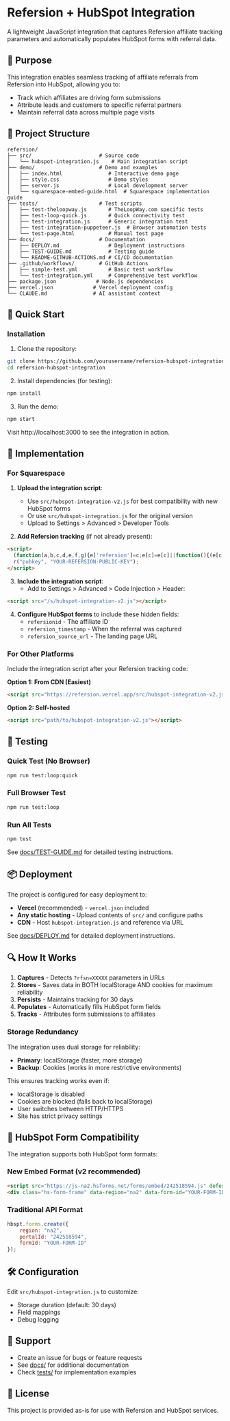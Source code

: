 # Refersion + HubSpot Integration

A lightweight JavaScript integration that captures Refersion affiliate tracking parameters and automatically populates HubSpot forms with referral data.

## 🎯 Purpose

This integration enables seamless tracking of affiliate referrals from Refersion into HubSpot, allowing you to:
- Track which affiliates are driving form submissions
- Attribute leads and customers to specific referral partners
- Maintain referral data across multiple page visits

## 📁 Project Structure

```
refersion/
├── src/                      # Source code
│   └── hubspot-integration.js    # Main integration script
├── demo/                     # Demo and examples
│   ├── index.html               # Interactive demo page
│   ├── style.css                # Demo styles
│   ├── server.js                # Local development server
│   └── squarespace-embed-guide.html  # Squarespace implementation guide
├── tests/                    # Test scripts
│   ├── test-theloopway.js       # TheLoopWay.com specific tests
│   ├── test-loop-quick.js       # Quick connectivity test
│   ├── test-integration.js      # Generic integration test
│   ├── test-integration-puppeteer.js  # Browser automation tests
│   └── test-page.html           # Manual test page
├── docs/                     # Documentation
│   ├── DEPLOY.md                # Deployment instructions
│   ├── TEST-GUIDE.md            # Testing guide
│   └── README-GITHUB-ACTIONS.md # CI/CD documentation
├── .github/workflows/        # GitHub Actions
│   ├── simple-test.yml          # Basic test workflow
│   └── test-integration.yml     # Comprehensive test workflow
├── package.json             # Node.js dependencies
├── vercel.json             # Vercel deployment config
└── CLAUDE.md               # AI assistant context
```

## 🚀 Quick Start

### Installation

1. Clone the repository:
```bash
git clone https://github.com/yourusername/refersion-hubspot-integration.git
cd refersion-hubspot-integration
```

2. Install dependencies (for testing):
```bash
npm install
```

3. Run the demo:
```bash
npm start
```

Visit http://localhost:3000 to see the integration in action.

## 🔧 Implementation

### For Squarespace

1. **Upload the integration script**:
   - Use `src/hubspot-integration-v2.js` for best compatibility with new HubSpot forms
   - Or use `src/hubspot-integration.js` for the original version
   - Upload to Settings > Advanced > Developer Tools

2. **Add Refersion tracking** (if not already present):
```html
<script>
  (function(a,b,c,d,e,f,g){e['refersion']=c;e[c]=e[c]||function(){(e[c].q=e[c].q||[]).push(arguments)};f=b.createElement(a);g=b.getElementsByTagName(a)[0];f.async=1;f.src=d;g.parentNode.insertBefore(f,g)}('script',document,'r','https://cdn.refersion.com/refersion.js');
  r("pubkey", "YOUR-REFERSION-PUBLIC-KEY");
</script>
```

3. **Include the integration script**:
   - Add to Settings > Advanced > Code Injection > Header:
```html
<script src="/s/hubspot-integration-v2.js"></script>
```

4. **Configure HubSpot forms** to include these hidden fields:
   - `refersionid` - The affiliate ID
   - `refersion_timestamp` - When the referral was captured
   - `refersion_source_url` - The landing page URL

### For Other Platforms

Include the integration script after your Refersion tracking code:

**Option 1: From CDN (Easiest)**
```html
<script src="https://refersion.vercel.app/src/hubspot-integration-v2.js"></script>
```

**Option 2: Self-hosted**
```html
<script src="path/to/hubspot-integration-v2.js"></script>
```

## 🧪 Testing

### Quick Test (No Browser)
```bash
npm run test:loop:quick
```

### Full Browser Test
```bash
npm run test:loop
```

### Run All Tests
```bash
npm test
```

See [docs/TEST-GUIDE.md](docs/TEST-GUIDE.md) for detailed testing instructions.

## 📦 Deployment

The project is configured for easy deployment to:
- **Vercel** (recommended) - `vercel.json` included
- **Any static hosting** - Upload contents of `src/` and configure paths
- **CDN** - Host `hubspot-integration.js` and reference via URL

See [docs/DEPLOY.md](docs/DEPLOY.md) for detailed deployment instructions.

## 🔍 How It Works

1. **Captures** - Detects `?rfsn=XXXXX` parameters in URLs
2. **Stores** - Saves data in BOTH localStorage AND cookies for maximum reliability
3. **Persists** - Maintains tracking for 30 days
4. **Populates** - Automatically fills HubSpot form fields
5. **Tracks** - Attributes form submissions to affiliates

### Storage Redundancy

The integration uses dual storage for reliability:
- **Primary**: localStorage (faster, more storage)
- **Backup**: Cookies (works in more restrictive environments)

This ensures tracking works even if:
- localStorage is disabled
- Cookies are blocked (falls back to localStorage)
- User switches between HTTP/HTTPS
- Site has strict privacy settings

## 📝 HubSpot Form Compatibility

The integration supports both HubSpot form formats:

### New Embed Format (v2 recommended)
```html
<script src="https://js-na2.hsforms.net/forms/embed/242518594.js" defer></script>
<div class="hs-form-frame" data-region="na2" data-form-id="YOUR-FORM-ID" data-portal-id="242518594"></div>
```

### Traditional API Format
```javascript
hbspt.forms.create({
    region: "na2",
    portalId: "242518594",
    formId: "YOUR-FORM-ID"
});
```

## 🛠️ Configuration

Edit `src/hubspot-integration.js` to customize:
- Storage duration (default: 30 days)
- Field mappings
- Debug logging

## 🤝 Support

- Create an issue for bugs or feature requests
- See [docs/](docs/) for additional documentation
- Check [tests/](tests/) for implementation examples

## 📄 License

This project is provided as-is for use with Refersion and HubSpot services.